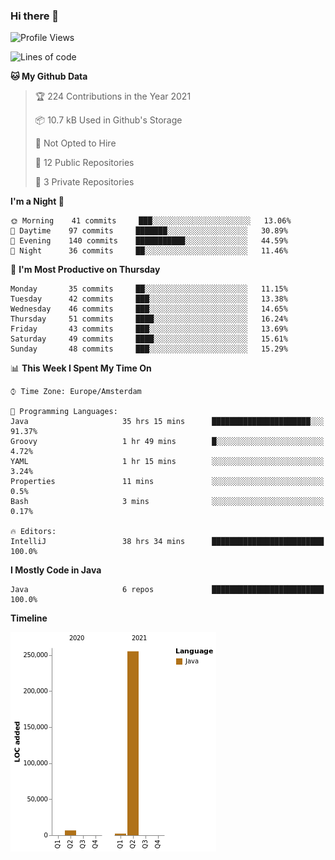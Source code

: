 ### Hi there 👋


<!--START_SECTION:waka-->
![Profile Views](http://img.shields.io/badge/Profile%20Views-0-blue)

![Lines of code](https://img.shields.io/badge/From%20Hello%20World%20I%27ve%20Written-264010%20lines%20of%20code-blue)

**🐱 My Github Data** 

> 🏆 224 Contributions in the Year 2021
 > 
> 📦 10.7 kB Used in Github's Storage 
 > 
> 🚫 Not Opted to Hire
 > 
> 📜 12 Public Repositories 
 > 
> 🔑 3 Private Repositories  
 > 
**I'm a Night 🦉** 

```text
🌞 Morning    41 commits     ███░░░░░░░░░░░░░░░░░░░░░░   13.06% 
🌆 Daytime    97 commits     ███████░░░░░░░░░░░░░░░░░░   30.89% 
🌃 Evening    140 commits    ███████████░░░░░░░░░░░░░░   44.59% 
🌙 Night      36 commits     ██░░░░░░░░░░░░░░░░░░░░░░░   11.46%

```
📅 **I'm Most Productive on Thursday** 

```text
Monday       35 commits     ██░░░░░░░░░░░░░░░░░░░░░░░   11.15% 
Tuesday      42 commits     ███░░░░░░░░░░░░░░░░░░░░░░   13.38% 
Wednesday    46 commits     ███░░░░░░░░░░░░░░░░░░░░░░   14.65% 
Thursday     51 commits     ████░░░░░░░░░░░░░░░░░░░░░   16.24% 
Friday       43 commits     ███░░░░░░░░░░░░░░░░░░░░░░   13.69% 
Saturday     49 commits     ████░░░░░░░░░░░░░░░░░░░░░   15.61% 
Sunday       48 commits     ███░░░░░░░░░░░░░░░░░░░░░░   15.29%

```


📊 **This Week I Spent My Time On** 

```text
⌚︎ Time Zone: Europe/Amsterdam

💬 Programming Languages: 
Java                     35 hrs 15 mins      ██████████████████████░░░   91.37% 
Groovy                   1 hr 49 mins        █░░░░░░░░░░░░░░░░░░░░░░░░   4.72% 
YAML                     1 hr 15 mins        ░░░░░░░░░░░░░░░░░░░░░░░░░   3.24% 
Properties               11 mins             ░░░░░░░░░░░░░░░░░░░░░░░░░   0.5% 
Bash                     3 mins              ░░░░░░░░░░░░░░░░░░░░░░░░░   0.17%

🔥 Editors: 
IntelliJ                 38 hrs 34 mins      █████████████████████████   100.0%

```

**I Mostly Code in Java** 

```text
Java                     6 repos             █████████████████████████   100.0%

```


**Timeline**

![Chart not found](https://raw.githubusercontent.com/powercasgamer/powercasgamer/master/charts/bar_graph.png) 


<!--END_SECTION:waka-->
